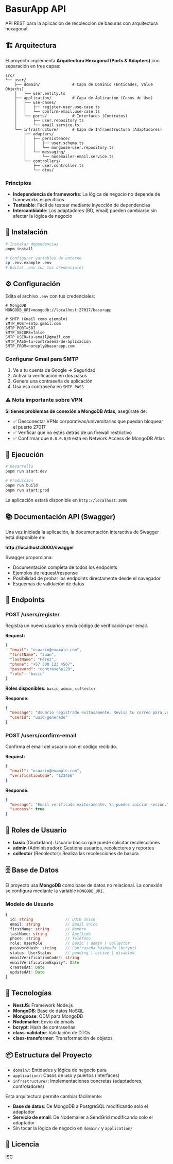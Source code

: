 # BasurApp API

API REST para la aplicación de recolección de basuras con arquitectura hexagonal.

## 🏗️ Arquitectura

El proyecto implementa **Arquitectura Hexagonal (Ports & Adapters)** con separación en tres capas:

```
src/
└── user/
    ├── domain/              # Capa de Dominio (Entidades, Value Objects)
    │   └── user.entity.ts
    ├── application/         # Capa de Aplicación (Casos de Uso)
    │   ├── use-cases/
    │   │   ├── register-user.use-case.ts
    │   │   └── confirm-email.use-case.ts
    │   └── ports/           # Interfaces (Contratos)
    │       ├── user.repository.ts
    │       └── email.service.ts
    └── infrastructure/      # Capa de Infraestructura (Adaptadores)
        ├── adapters/
        │   ├── persistence/
        │   │   ├── user.schema.ts
        │   │   └── mongoose-user.repository.ts
        │   └── messaging/
        │       └── nodemailer-email.service.ts
        └── controllers/
            ├── user.controller.ts
            └── dtos/
```

### Principios

- **Independencia de frameworks**: La lógica de negocio no depende de frameworks específicos
- **Testeable**: Fácil de testear mediante inyección de dependencias
- **Intercambiable**: Los adaptadores (BD, email) pueden cambiarse sin afectar la lógica de negocio

## 🚀 Instalación

```bash
# Instalar dependencias
pnpm install

# Configurar variables de entorno
cp .env.example .env
# Editar .env con tus credenciales
```

## ⚙️ Configuración

Edita el archivo `.env` con tus credenciales:

```env
# MongoDB
MONGODB_URI=mongodb://localhost:27017/basurapp

# SMTP (Gmail como ejemplo)
SMTP_HOST=smtp.gmail.com
SMTP_PORT=587
SMTP_SECURE=false
SMTP_USER=tu-email@gmail.com
SMTP_PASS=tu-contraseña-de-aplicación
SMTP_FROM=noreply@basurapp.com
```

### Configurar Gmail para SMTP

1. Ve a tu cuenta de Google → Seguridad
2. Activa la verificación en dos pasos
3. Genera una contraseña de aplicación
4. Usa esa contraseña en `SMTP_PASS`

### ⚠️ Nota importante sobre VPN

**Si tienes problemas de conexión a MongoDB Atlas**, asegúrate de:
- ✅ Desconectar VPNs corporativas/universitarias que puedan bloquear el puerto 27017
- ✅ Verificar que no estés detrás de un firewall restrictivo
- ✅ Confirmar que `0.0.0.0/0` está en Network Access de MongoDB Atlas

## 🏃 Ejecución

```bash
# Desarrollo
pnpm run start:dev

# Producción
pnpm run build
pnpm run start:prod
```

La aplicación estará disponible en `http://localhost:3000`


## 📚 Documentación API (Swagger)

Una vez iniciada la aplicación, la documentación interactiva de Swagger está disponible en:

**http://localhost:3000/swagger**

Swagger proporciona:
- Documentación completa de todos los endpoints
- Ejemplos de request/response
- Posibilidad de probar los endpoints directamente desde el navegador
- Esquemas de validación de datos

## 📝 Endpoints

### POST /users/register

Registra un nuevo usuario y envía código de verificación por email.

**Request:**
```json
{
  "email": "usuario@example.com",
  "firstName": "Juan",
  "lastName": "Pérez",
  "phone": "+57 300 123 4567",
  "password": "contraseña123",
  "role": "basic"
}
```

**Roles disponibles:** `basic`, `admin`, `collector`

**Response:**
```json
{
  "message": "Usuario registrado exitosamente. Revisa tu correo para verificar tu cuenta.",
  "userId": "uuid-generado"
}
```

### POST /users/confirm-email

Confirma el email del usuario con el código recibido.

**Request:**
```json
{
  "email": "usuario@example.com",
  "verificationCode": "123456"
}
```

**Response:**
```json
{
  "message": "Email verificado exitosamente. Ya puedes iniciar sesión.",
  "success": true
}
```

## 👥 Roles de Usuario

- **basic** (Ciudadano): Usuario básico que puede solicitar recolecciones
- **admin** (Administrador): Gestiona usuarios, recolectores y reportes
- **collector** (Recolector): Realiza las recolecciones de basura

## 🗄️ Base de Datos

El proyecto usa **MongoDB** como base de datos no relacional. La conexión se configura mediante la variable `MONGODB_URI`.

### Modelo de Usuario

```typescript
{
  id: string              // UUID único
  email: string           // Email único
  firstName: string       // Nombre
  lastName: string        // Apellido
  phone: string           // Teléfono
  role: UserRole          // basic | admin | collector
  passwordHash: string    // Contraseña hasheada (bcrypt)
  status: UserStatus      // pending | active | disabled
  emailVerificationCode?: string
  emailVerificationExpiry?: Date
  createdAt: Date
  updatedAt: Date
}
```

## 🔧 Tecnologías

- **NestJS**: Framework Node.js
- **MongoDB**: Base de datos NoSQL
- **Mongoose**: ODM para MongoDB
- **Nodemailer**: Envío de emails
- **bcrypt**: Hash de contraseñas
- **class-validator**: Validación de DTOs
- **class-transformer**: Transformación de objetos

## 📦 Estructura del Proyecto

- `domain/`: Entidades y lógica de negocio pura
- `application/`: Casos de uso y puertos (interfaces)
- `infrastructure/`: Implementaciones concretas (adaptadores, controladores)

Esta arquitectura permite cambiar fácilmente:
- **Base de datos**: De MongoDB a PostgreSQL modificando solo el adaptador
- **Servicio de email**: De Nodemailer a SendGrid modificando solo el adaptador
- Sin tocar la lógica de negocio en `domain/` y `application/`

## 📄 Licencia

ISC
